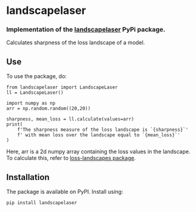 # landscapelaser


### Implementation of the [landscapelaser](https://pypi.org/project/landscapelaser/) PyPi package.


Calculates sharpness of the loss landscape of a model. 

## Use
To use the package, do:

```
from landscapelaser import LandscapeLaser
ll = LandscapeLaser()

import numpy as np
arr = np.random.random((20,20))

sharpness, mean_loss = ll.calculate(values=arr)
print(
    f'The sharpness measure of the loss landscape is `{sharpness}`'
    f' with mean loss over the landscape equal to `{mean_loss}`'
)
```

Here, arr is a 2d numpy array containing the loss values in the landscape. To calculate this, refer to [loss-landscapes package](https://pypi.org/project/loss-landscapes/0.1.1/).


## Installation
The package is available on PyPI. Install using:

`pip install landscapelaser`